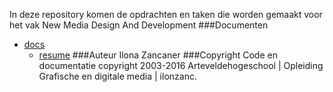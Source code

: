 In deze repository komen de opdrachten en taken die worden gemaakt voor het vak New Media Design And Development
###Documenten
* [docs](/docs/)
	* [resume](/docs/resume.md/)
###Auteur
Ilona Zancaner
###Copyright
Code en documentatie copyright 2003-2016 Arteveldehogeschool | Opleiding Grafische en digitale media | ilonzanc.
